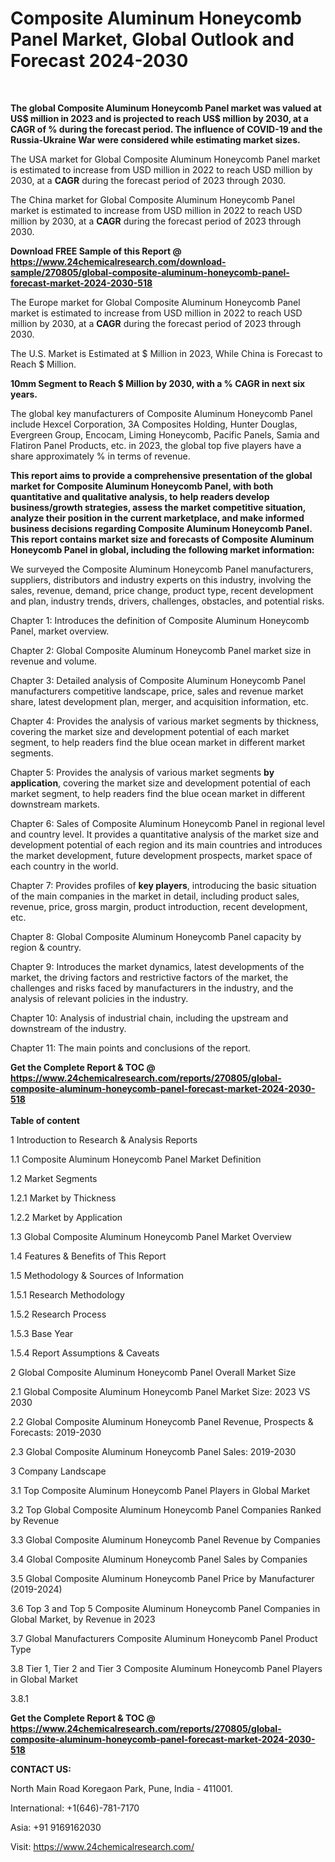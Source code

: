 <h1>Composite Aluminum Honeycomb Panel Market, Global Outlook and Forecast 2024-2030</h1><br/><p><strong>The global Composite Aluminum Honeycomb Panel market was valued at US$ million in 2023 and is projected to reach US$ million by 2030, at a <strong>CAGR</strong> of % during the forecast period. The influence of COVID-19 and the Russia-Ukraine War were considered while estimating market sizes.</strong></p><p>The USA market for Global Composite Aluminum Honeycomb Panel market is estimated to increase from USD million in 2022 to reach USD million by 2030, at a <strong>CAGR</strong> during the forecast period of 2023 through 2030.</p><p>The China market for Global Composite Aluminum Honeycomb Panel market is estimated to increase from USD million in 2022 to reach USD million by 2030, at a <strong>CAGR</strong> during the forecast period of 2023 through 2030.</p><div><b>Download FREE Sample of this Report @ <a href="https://www.24chemicalresearch.com/download-sample/270805/global-composite-aluminum-honeycomb-panel-forecast-market-2024-2030-518">https://www.24chemicalresearch.com/download-sample/270805/global-composite-aluminum-honeycomb-panel-forecast-market-2024-2030-518</a></b></div><p>The Europe market for Global Composite Aluminum Honeycomb Panel market is estimated to increase from USD million in 2022 to reach USD million by 2030, at a <strong>CAGR</strong> during the forecast period of 2023 through 2030.</p><p>The U.S. Market is Estimated at $ Million in 2023, While China is Forecast to Reach $ Million.</p><p><strong>10mm Segment to Reach $ Million by 2030, with a % <strong>CAGR</strong> in next six years.</strong></p><p>
 
 The global key manufacturers of Composite Aluminum Honeycomb Panel include Hexcel Corporation, 3A Composites Holding, Hunter Douglas, Evergreen Group, Encocam, Liming Honeycomb, Pacific Panels, Samia and Flatiron Panel Products, etc. in 2023, the global top five players have a share approximately % in terms of revenue.</p><p><strong>This report aims to provide a comprehensive presentation of the global market for Composite Aluminum Honeycomb Panel, with both quantitative and qualitative analysis, to help readers develop business/growth strategies, assess the market competitive situation, analyze their position in the current marketplace, and make informed business decisions regarding Composite Aluminum Honeycomb Panel. This report contains market size and forecasts of Composite Aluminum Honeycomb Panel in global, including the following market information:</strong></p><p>We surveyed the Composite Aluminum Honeycomb Panel manufacturers, suppliers, distributors and industry experts on this industry, involving the sales, revenue, demand, price change, product type, recent development and plan, industry trends, drivers, challenges, obstacles, and potential risks.</p><p>Chapter 1: Introduces the definition of Composite Aluminum Honeycomb Panel, market overview.</p><p>Chapter 2: Global Composite Aluminum Honeycomb Panel market size in revenue and volume.</p><p>Chapter 3: Detailed analysis of Composite Aluminum Honeycomb Panel manufacturers competitive landscape, price, sales and revenue market share, latest development plan, merger, and acquisition information, etc.</p><p>Chapter 4: Provides the analysis of various market segments by thickness, covering the market size and development potential of each market segment, to help readers find the blue ocean market in different market segments.</p><p>Chapter 5: Provides the analysis of various market segments <strong>by application</strong>, covering the market size and development potential of each market segment, to help readers find the blue ocean market in different downstream markets.</p><p>Chapter 6: Sales of Composite Aluminum Honeycomb Panel in regional level and country level. It provides a quantitative analysis of the market size and development potential of each region and its main countries and introduces the market development, future development prospects, market space of each country in the world.</p><p>Chapter 7: Provides profiles of <strong>key players</strong>, introducing the basic situation of the main companies in the market in detail, including product sales, revenue, price, gross margin, product introduction, recent development, etc.</p><p>Chapter 8: Global Composite Aluminum Honeycomb Panel capacity by region & country.</p><p>Chapter 9: Introduces the market dynamics, latest developments of the market, the driving factors and restrictive factors of the market, the challenges and risks faced by manufacturers in the industry, and the analysis of relevant policies in the industry.</p><p>Chapter 10: Analysis of industrial chain, including the upstream and downstream of the industry.</p><p>Chapter 11: The main points and conclusions of the report.</p><div><b>Get the Complete Report & TOC @ <a href="https://www.24chemicalresearch.com/reports/270805/global-composite-aluminum-honeycomb-panel-forecast-market-2024-2030-518">https://www.24chemicalresearch.com/reports/270805/global-composite-aluminum-honeycomb-panel-forecast-market-2024-2030-518</a></b></div><br><b>Table of content</b><p>1 Introduction to Research & Analysis Reports<br />
 
  1.1 Composite Aluminum Honeycomb Panel Market Definition<br />
 
  1.2 Market Segments<br />
 
  1.2.1 Market by Thickness<br />
 
  1.2.2 Market by Application<br />
 
  1.3 Global Composite Aluminum Honeycomb Panel Market Overview<br />
 
  1.4 Features & Benefits of This Report<br />
 
  1.5 Methodology & Sources of Information<br />
 
  1.5.1 Research Methodology<br />
 
  1.5.2 Research Process<br />
 
  1.5.3 Base Year<br />
 
  1.5.4 Report Assumptions & Caveats<br />
 
 2 Global Composite Aluminum Honeycomb Panel Overall Market Size<br />
 
  2.1 Global Composite Aluminum Honeycomb Panel Market Size: 2023 VS 2030<br />
 
  2.2 Global Composite Aluminum Honeycomb Panel Revenue, Prospects & Forecasts: 2019-2030<br />
 
  2.3 Global Composite Aluminum Honeycomb Panel Sales: 2019-2030<br />
 
 3 Company Landscape<br />
 
  3.1 Top Composite Aluminum Honeycomb Panel Players in Global Market<br />
 
  3.2 Top Global Composite Aluminum Honeycomb Panel Companies Ranked by Revenue<br />
 
  3.3 Global Composite Aluminum Honeycomb Panel Revenue by Companies<br />
 
  3.4 Global Composite Aluminum Honeycomb Panel Sales by Companies<br />
 
  3.5 Global Composite Aluminum Honeycomb Panel Price by Manufacturer (2019-2024)<br />
 
  3.6 Top 3 and Top 5 Composite Aluminum Honeycomb Panel Companies in Global Market, by Revenue in 2023<br />
 
  3.7 Global Manufacturers Composite Aluminum Honeycomb Panel Product Type<br />
 
  3.8 Tier 1, Tier 2 and Tier 3 Composite Aluminum Honeycomb Panel Players in Global Market<br />
 
  3.8.1<br><div><b>Get the Complete Report & TOC @ <a href="https://www.24chemicalresearch.com/reports/270805/global-composite-aluminum-honeycomb-panel-forecast-market-2024-2030-518">https://www.24chemicalresearch.com/reports/270805/global-composite-aluminum-honeycomb-panel-forecast-market-2024-2030-518</a></b></div></p>
 
 <b>CONTACT US:</b><br>
 
 North Main Road Koregaon Park, Pune, India - 411001.<br/>
 
 International: +1(646)-781-7170<br/>
 
 Asia: +91 9169162030<br/>
 
 Visit: <a href="https://www.24chemicalresearch.com/">https://www.24chemicalresearch.com/</a>
 
 <br>